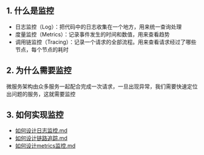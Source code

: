 ## 1. 什么是监控
- 日志监控（Log）：把代码中的日志收集在一个地方，用来统一查询处理
- 度量监控（Metrics）：记录事件发生的时间和数值，用来查看趋势
- 调用链监控（Tracing）：记录一个请求的全部流程。用来查看请求经过了哪些节点，每个节点的耗时


## 2. 为什么需要监控
微服务架构由众多服务一起配合完成一次请求，一旦出现异常，我们需要快速定位出问题的服务，这就需要监控

## 3. 如何实现监控
- [如何设计日志监控.md](如何设计日志监控.md)
- [如何设计链路追踪.md](如何设计链路追踪.md)
- [如何设计metrics监控.md](如何设计metrics监控.md)
